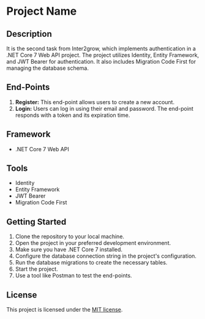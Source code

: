 <!DOCTYPE html> <html> <head> <title>Project Name</title> </head> <body> <h1>Project Name</h1> <h2>Description</h2> <p>It is the second task from Inter2grow, which implements authentication in a .NET Core 7 Web API project. The project utilizes Identity, Entity Framework, and JWT Bearer for authentication. It also includes Migration Code First for managing the database schema.</p> <h2>End-Points</h2> <ol> <li><strong>Register:</strong> This end-point allows users to create a new account.</li> <li><strong>Login:</strong> Users can log in using their email and password. The end-point responds with a token and its expiration time.</li> </ol> <h2>Framework</h2> <ul> <li>.NET Core 7 Web API</li> </ul> <h2>Tools</h2> <ul> <li>Identity</li> <li>Entity Framework</li> <li>JWT Bearer</li> <li>Migration Code First</li> </ul> <h2>Getting Started</h2> <ol> <li>Clone the repository to your local machine.</li> <li>Open the project in your preferred development environment.</li> <li>Make sure you have .NET Core 7 installed.</li> <li>Configure the database connection string in the project's configuration.</li> <li>Run the database migrations to create the necessary tables.</li> <li>Start the project.</li> <li>Use a tool like Postman to test the end-points.</li> </ol> <h2>License</h2> <p>This project is licensed under the <a href="https://opensource.org/licenses/MIT">MIT license</a>.</p> </body> </html>
